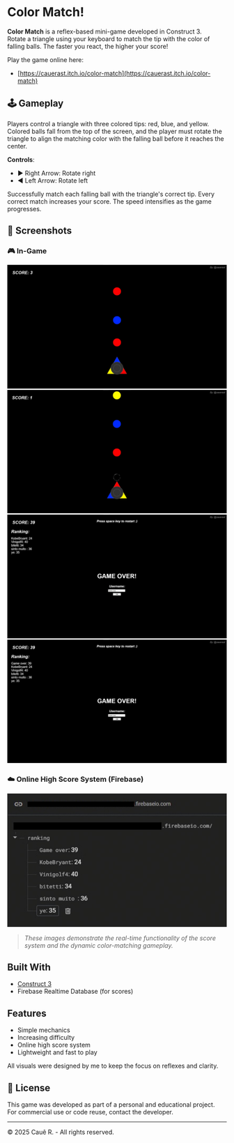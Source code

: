 # Color Match!

**Color Match** is a reflex-based mini-game developed in Construct 3.  
Rotate a triangle using your keyboard to match the tip with the color of falling balls. The faster you react, the higher your score!

Play the game online here:  
- [https://cauerast.itch.io/color-match](https://cauerast.itch.io/color-match)

## 🕹️ Gameplay
Players control a triangle with three colored tips: red, blue, and yellow. Colored balls fall from the top of the screen, and the player must rotate the triangle to align the matching color with the falling ball before it reaches the center.

**Controls**:
- ▶️ Right Arrow: Rotate right  
- ◀️ Left Arrow: Rotate left  

Successfully match each falling ball with the triangle's correct tip. Every correct match increases your score. The speed intensifies as the game progresses.

## 📸 Screenshots

### 🎮 In-Game

![Gameplay Screenshot](/Screenshots/inGame.jpeg)
![Gameplay Screenshot](/Screenshots/inGamePoint.jpeg)
![Gameplay Screenshot](/Screenshots/gameOver.jpeg)
![Gameplay Screenshot](/Screenshots/gameOverFirebase.jpeg)

### ☁️ Online High Score System (Firebase)

![Firebase Screenshot](/Screenshots/firebase.jpeg)

> _These images demonstrate the real-time functionality of the score system and the dynamic color-matching gameplay._

## Built With
- [Construct 3](https://www.construct.net/en)
- Firebase Realtime Database (for scores)

## Features
- Simple mechanics  
- Increasing difficulty  
- Online high score system  
- Lightweight and fast to play  

All visuals were designed by me to keep the focus on reflexes and clarity.

## 📄 License
This game was developed as part of a personal and educational project.  
For commercial use or code reuse, contact the developer.

---

© 2025 Cauê R. - All rights reserved.
